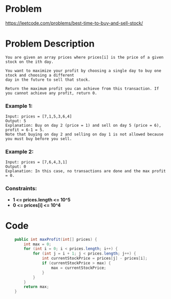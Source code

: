 # Problem
https://leetcode.com/problems/best-time-to-buy-and-sell-stock/
# Problem Description
```
You are given an array prices where prices[i] is the price of a given stock on the ith day.

You want to maximize your profit by choosing a single day to buy one stock and choosing a different 
day in the future to sell that stock.

Return the maximum profit you can achieve from this transaction. If you cannot achieve any profit, return 0.
```
### Example 1:
```
Input: prices = [7,1,5,3,6,4]
Output: 5
Explanation: Buy on day 2 (price = 1) and sell on day 5 (price = 6), profit = 6-1 = 5.
Note that buying on day 2 and selling on day 1 is not allowed because you must buy before you sell.
```
### Example 2:
```
Input: prices = [7,6,4,3,1]
Output: 0
Explanation: In this case, no transactions are done and the max profit = 0.
```
### Constraints:
- **1 <= prices.length <= 10^5**
- **0 <= prices[i] <= 10^4**

# Code
```java
    public int maxProfit(int[] prices) {
        int max = 0;
        for (int i = 0; i < prices.length; i++) {
            for (int j = i + 1; j < prices.length; j++) {
                int currentStockPrice = prices[j] - prices[i];
                if (currentStockPrice > max) {
                    max = currentStockPrice;
                }
            }
        }
        return max;
    }
```
